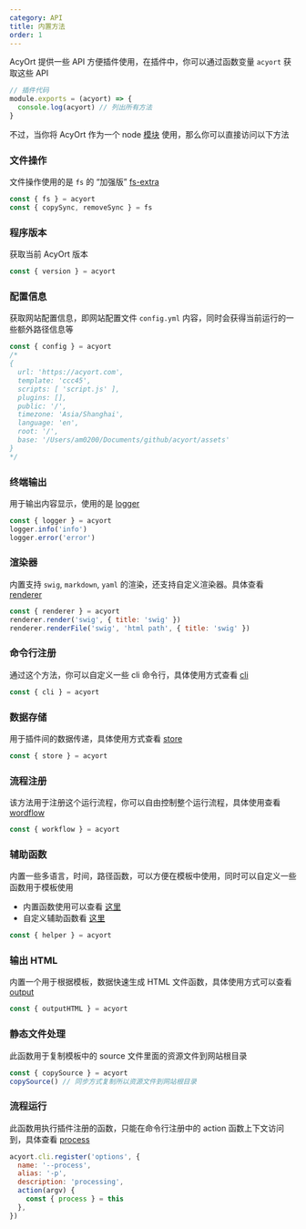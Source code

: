 ```yaml
---
category: API
title: 内置方法
order: 1
---
```


AcyOrt 提供一些 API 方便插件使用，在插件中，你可以通过函数变量 `acyort` 获取这些 API

```js
// 插件代码
module.exports = (acyort) => {
  console.log(acyort) // 列出所有方法
}
```

不过，当你将 AcyOrt 作为一个 node [模块](/api/) 使用，那么你可以直接访问以下方法

### 文件操作

文件操作使用的是 `fs` 的 “加强版” [fs-extra](https://github.com/jprichardson/node-fs-extra)

```js
const { fs } = acyort
const { copySync, removeSync } = fs
```

### 程序版本

获取当前 AcyOrt 版本

```js
const { version } = acyort
```

### 配置信息

获取网站配置信息，即网站配置文件 `config.yml` 内容，同时会获得当前运行的一些额外路径信息等

```js
const { config } = acyort
/*
{
  url: 'https://acyort.com',
  template: 'ccc45',
  scripts: [ 'script.js' ],
  plugins: [],
  public: '/',
  timezone: 'Asia/Shanghai',
  language: 'en',
  root: '/',
  base: '/Users/am0200/Documents/github/acyort/assets'
}
*/
```

### 终端输出

用于输出内容显示，使用的是 [logger](https://github.com/acyortjs/logger)

```js
const { logger } = acyort
logger.info('info')
logger.error('error')
```

### 渲染器

内置支持 `swig`, `markdown`, `yaml` 的渲染，还支持自定义渲染器。具体查看 [renderer](https://github.com/acyortjs/renderer)

```js
const { renderer } = acyort
renderer.render('swig', { title: 'swig' })
renderer.renderFile('swig', 'html path', { title: 'swig' })
```

### 命令行注册

通过这个方法，你可以自定义一些 cli 命令行，具体使用方式查看 [cli](/api/cli/)

```js
const { cli } = acyort
```

### 数据存储

用于插件间的数据传递，具体使用方式查看 [store](/api/store/)

```js
const { store } = acyort
```

### 流程注册

该方法用于注册这个运行流程，你可以自由控制整个运行流程，具体使用查看 [wordflow](/api/workflow/)

```js
const { workflow } = acyort
```

### 辅助函数

内置一些多语言，时间，路径函数，可以方便在模板中使用，同时可以自定义一些函数用于模板使用

- 内置函数使用可以查看 [这里](/docs/helper/)
- 自定义辅助函数看 [这里](/api/helper/)

```js
const { helper } = acyort
```

### 输出 HTML

内置一个用于根据模板，数据快速生成 HTML 文件函数，具体使用方式可以查看 [output](/api/output/)

```js
const { outputHTML } = acyort
```

### 静态文件处理

此函数用于复制模板中的 source 文件里面的资源文件到网站根目录

```js
const { copySource } = acyort
copySource() // 同步方式复制所以资源文件到网站根目录
```

### 流程运行

此函数用执行插件注册的函数，只能在命令行注册中的 action 函数上下文访问到，具体查看 [process](/api/process/)

```js
acyort.cli.register('options', {
  name: '--process',
  alias: '-p',
  description: 'processing',
  action(argv) {
    const { process } = this
  },
})
```
